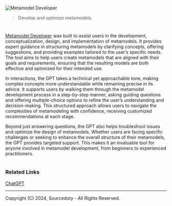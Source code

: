 ![Metamodel Developer](https://github.com/user-attachments/assets/2500004c-24a5-4b60-bbcc-d45f8c7a106d)

> Develop and optimize metamodels.

#

[Metamodel Developer](https://chatgpt.com/g/g-s1unDe1Rg-metamodel-developer) was built to assist users in the development, conceptualization, design, and implementation of metamodels. It provides expert guidance in structuring metamodels by clarifying concepts, offering suggestions, and providing examples tailored to the user’s specific needs. The tool aims to help users create metamodels that are aligned with their goals and requirements, ensuring that the resulting models are both effective and optimized for their intended use.

In interactions, the GPT takes a technical yet approachable tone, making complex concepts more understandable while remaining precise in its advice. It supports users by walking them through the metamodel development process in a step-by-step manner, asking guiding questions and offering multiple-choice options to refine the user’s understanding and decision-making. This structured approach allows users to navigate the complexities of metamodeling with confidence, receiving customized recommendations at each stage.

Beyond just answering questions, the GPT also helps troubleshoot issues and optimize the design of metamodels. Whether users are facing specific challenges or seeking to enhance the overall structure of their metamodels, the GPT provides targeted support. This makes it an invaluable tool for anyone involved in metamodel development, from beginners to experienced practitioners.

#
### Related Links

[ChatGPT](https://github.com/sourceduty/ChatGPT)

***
Copyright (C) 2024, Sourceduty - All Rights Reserved.
